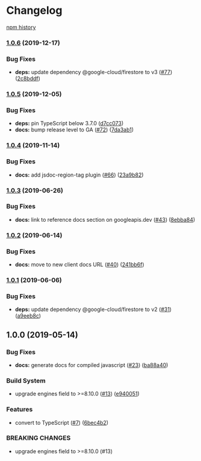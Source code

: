 # Changelog

[npm history][1]

[1]: https://www.npmjs.com/package/@google-cloud/connect-firestore?activeTab=versions

### [1.0.6](https://www.github.com/googleapis/nodejs-firestore-session/compare/v1.0.5...v1.0.6) (2019-12-17)


### Bug Fixes

* **deps:** update dependency @google-cloud/firestore to v3 ([#77](https://www.github.com/googleapis/nodejs-firestore-session/issues/77)) ([2c8bddf](https://www.github.com/googleapis/nodejs-firestore-session/commit/2c8bddf82df0d1877183216ef8543774e4b61170))

### [1.0.5](https://www.github.com/googleapis/nodejs-firestore-session/compare/v1.0.4...v1.0.5) (2019-12-05)


### Bug Fixes

* **deps:** pin TypeScript below 3.7.0 ([d7cc073](https://www.github.com/googleapis/nodejs-firestore-session/commit/d7cc07310eb30af04d754b2ba79e6ae56baefa83))
* **docs:** bump release level to GA ([#72](https://www.github.com/googleapis/nodejs-firestore-session/issues/72)) ([7da3ab1](https://www.github.com/googleapis/nodejs-firestore-session/commit/7da3ab12b357d5d4065081ddca3227e6e7df3dc6))

### [1.0.4](https://www.github.com/googleapis/nodejs-firestore-session/compare/v1.0.3...v1.0.4) (2019-11-14)


### Bug Fixes

* **docs:** add jsdoc-region-tag plugin ([#66](https://www.github.com/googleapis/nodejs-firestore-session/issues/66)) ([23a9b82](https://www.github.com/googleapis/nodejs-firestore-session/commit/23a9b82d607ae97cfe2be76a5a2a1888c211f3d2))

### [1.0.3](https://www.github.com/googleapis/nodejs-firestore-session/compare/v1.0.2...v1.0.3) (2019-06-26)


### Bug Fixes

* **docs:** link to reference docs section on googleapis.dev ([#43](https://www.github.com/googleapis/nodejs-firestore-session/issues/43)) ([8ebba84](https://www.github.com/googleapis/nodejs-firestore-session/commit/8ebba84))

### [1.0.2](https://www.github.com/googleapis/nodejs-firestore-session/compare/v1.0.1...v1.0.2) (2019-06-14)


### Bug Fixes

* **docs:** move to new client docs URL ([#40](https://www.github.com/googleapis/nodejs-firestore-session/issues/40)) ([241bb6f](https://www.github.com/googleapis/nodejs-firestore-session/commit/241bb6f))

### [1.0.1](https://www.github.com/googleapis/nodejs-firestore-session/compare/v1.0.0...v1.0.1) (2019-06-06)


### Bug Fixes

* **deps:** update dependency @google-cloud/firestore to v2 ([#31](https://www.github.com/googleapis/nodejs-firestore-session/issues/31)) ([a9eeb8c](https://www.github.com/googleapis/nodejs-firestore-session/commit/a9eeb8c))

## 1.0.0 (2019-05-14)


### Bug Fixes

* **docs:** generate docs for compiled javascript ([#23](https://www.github.com/googleapis/nodejs-firestore-session/issues/23)) ([ba88a40](https://www.github.com/googleapis/nodejs-firestore-session/commit/ba88a40))


### Build System

* upgrade engines field to >=8.10.0 ([#13](https://www.github.com/googleapis/nodejs-firestore-session/issues/13)) ([e940051](https://www.github.com/googleapis/nodejs-firestore-session/commit/e940051))


### Features

* convert to TypeScript ([#7](https://www.github.com/googleapis/nodejs-firestore-session/issues/7)) ([6bec4b2](https://www.github.com/googleapis/nodejs-firestore-session/commit/6bec4b2))


### BREAKING CHANGES

* upgrade engines field to >=8.10.0 (#13)

